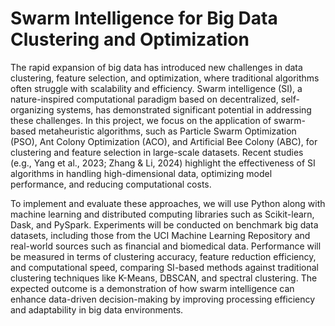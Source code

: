 # Swarm Intelligence for Big Data Clustering and Optimization

The rapid expansion of big data has introduced new challenges in data clustering, feature selection, and optimization, where traditional algorithms often struggle with scalability and efficiency. Swarm intelligence (SI), a nature-inspired computational paradigm based on decentralized, self-organizing systems, has demonstrated significant potential in addressing these challenges. In this project, we focus on the application of swarm-based metaheuristic algorithms, such as Particle Swarm Optimization (PSO), Ant Colony Optimization (ACO), and Artificial Bee Colony (ABC), for clustering and feature selection in large-scale datasets. Recent studies (e.g., Yang et al., 2023; Zhang & Li, 2024) highlight the effectiveness of SI algorithms in handling high-dimensional data, optimizing model performance, and reducing computational costs.

To implement and evaluate these approaches, we will use Python along with machine learning and distributed computing libraries such as Scikit-learn, Dask, and PySpark. Experiments will be conducted on benchmark big data datasets, including those from the UCI Machine Learning Repository and real-world sources such as financial and biomedical data. Performance will be measured in terms of clustering accuracy, feature reduction efficiency, and computational speed, comparing SI-based methods against traditional clustering techniques like K-Means, DBSCAN, and spectral clustering. The expected outcome is a demonstration of how swarm intelligence can enhance data-driven decision-making by improving processing efficiency and adaptability in big data environments.